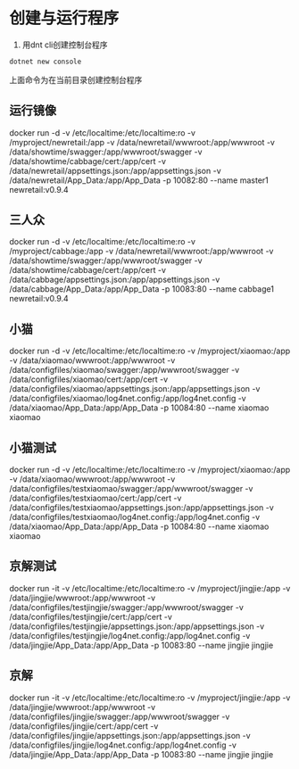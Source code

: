 # 创建与运行程序

1. 用dnt cli创建控制台程序

```bash
dotnet new console
```

上面命令为在当前目录创建控制台程序

## 运行镜像

docker run -d -v /etc/localtime:/etc/localtime:ro -v /myproject/newretail:/app -v /data/newretail/wwwroot:/app/wwwroot -v /data/showtime/swagger:/app/wwwroot/swagger -v /data/showtime/cabbage/cert:/app/cert -v /data/newretail/appsettings.json:/app/appsettings.json -v /data/newretail/App_Data:/app/App_Data -p 10082:80 --name master1 newretail:v0.9.4

## 三人众

docker run -d -v /etc/localtime:/etc/localtime:ro -v /myproject/cabbage:/app -v /data/newretail/wwwroot:/app/wwwroot -v /data/showtime/swagger:/app/wwwroot/swagger -v /data/showtime/cabbage/cert:/app/cert -v /data/cabbage/appsettings.json:/app/appsettings.json -v /data/cabbage/App_Data:/app/App_Data -p 10083:80 --name cabbage1 newretail:v0.9.4

## 小猫

docker run -d -v /etc/localtime:/etc/localtime:ro -v /myproject/xiaomao:/app -v /data/xiaomao/wwwroot:/app/wwwroot -v /data/configfiles/xiaomao/swagger:/app/wwwroot/swagger -v /data/configfiles/xiaomao/cert:/app/cert -v /data/configfiles/xiaomao/appsettings.json:/app/appsettings.json -v /data/configfiles/xiaomao/log4net.config:/app/log4net.config -v /data/xiaomao/App_Data:/app/App_Data -p 10084:80 --name xiaomao xiaomao

## 小猫测试

docker run -d -v /etc/localtime:/etc/localtime:ro -v /myproject/xiaomao:/app -v /data/xiaomao/wwwroot:/app/wwwroot -v /data/configfiles/testxiaomao/swagger:/app/wwwroot/swagger -v /data/configfiles/testxiaomao/cert:/app/cert -v /data/configfiles/testxiaomao/appsettings.json:/app/appsettings.json -v /data/configfiles/testxiaomao/log4net.config:/app/log4net.config -v /data/xiaomao/App_Data:/app/App_Data -p 10084:80 --name xiaomao xiaomao

## 京解测试

docker run -it -v /etc/localtime:/etc/localtime:ro -v /myproject/jingjie:/app -v /data/jingjie/wwwroot:/app/wwwroot -v /data/configfiles/testjingjie/swagger:/app/wwwroot/swagger -v /data/configfiles/testjingjie/cert:/app/cert -v /data/configfiles/testjingjie/appsettings.json:/app/appsettings.json -v /data/configfiles/testjingjie/log4net.config:/app/log4net.config -v /data/jingjie/App_Data:/app/App_Data -p 10083:80 --name jingjie jingjie

## 京解

docker run -it -v /etc/localtime:/etc/localtime:ro -v /myproject/jingjie:/app -v /data/jingjie/wwwroot:/app/wwwroot -v /data/configfiles/jingjie/swagger:/app/wwwroot/swagger -v /data/configfiles/jingjie/cert:/app/cert -v /data/configfiles/jingjie/appsettings.json:/app/appsettings.json -v /data/configfiles/jingjie/log4net.config:/app/log4net.config -v /data/jingjie/App_Data:/app/App_Data -p 10083:80 --name jingjie jingjie
